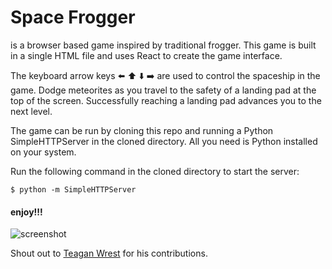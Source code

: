 # Space Frogger

is a browser based game inspired by traditional frogger. This game is built in a single HTML file and uses React to create the game interface.       

The keyboard arrow keys :arrow_left: :arrow_up: :arrow_down: :arrow_right: are used to control the spaceship in the game. Dodge meteorites as you travel to the safety of a landing pad at the top of the screen. Successfully reaching a landing pad advances you to the next level.

The game can be run by cloning this repo and running a Python SimpleHTTPServer in the cloned directory. All you need is Python installed on your system. 

Run the following command in the cloned directory to start the server:

```$ python -m SimpleHTTPServer```

#### enjoy!!!
![screenshot](https://github.com/Chansen88/spaceFrogger/blob/master/Screen%20Shot%202016-01-28%20at%2010.51.51%20AM.png)

Shout out to [Teagan Wrest](https://github.com/wrestt) for his contributions.
